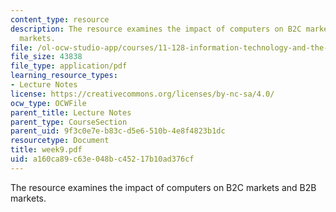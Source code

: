 ```yaml
---
content_type: resource
description: The resource examines the impact of computers on B2C markets and B2B
  markets.
file: /ol-ocw-studio-app/courses/11-128-information-technology-and-the-labor-market-spring-2005/a160ca89c63e048bc45217b10ad376cf_week9.pdf
file_size: 43838
file_type: application/pdf
learning_resource_types:
- Lecture Notes
license: https://creativecommons.org/licenses/by-nc-sa/4.0/
ocw_type: OCWFile
parent_title: Lecture Notes
parent_type: CourseSection
parent_uid: 9f3c0e7e-b83c-d5e6-510b-4e8f4823b1dc
resourcetype: Document
title: week9.pdf
uid: a160ca89-c63e-048b-c452-17b10ad376cf
---
```

The resource examines the impact of computers on B2C markets and B2B markets.